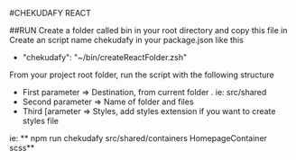 #CHEKUDAFY REACT

##RUN
  Create a folder called bin in your root directory and copy this file in
  Create an script name chekudafy in your package.json like this

  - "chekudafy": "~/bin/createReactFolder.zsh"

  From your project root folder, run the script with the following structure

  - First parameter => Destination, from current folder . ie: src/shared
  - Second parameter => Name of folder and files
  - Third [arameter => Styles, add styles extension if you want to create styles file

ie: ** npm run chekudafy src/shared/containers HomepageContainer scss**